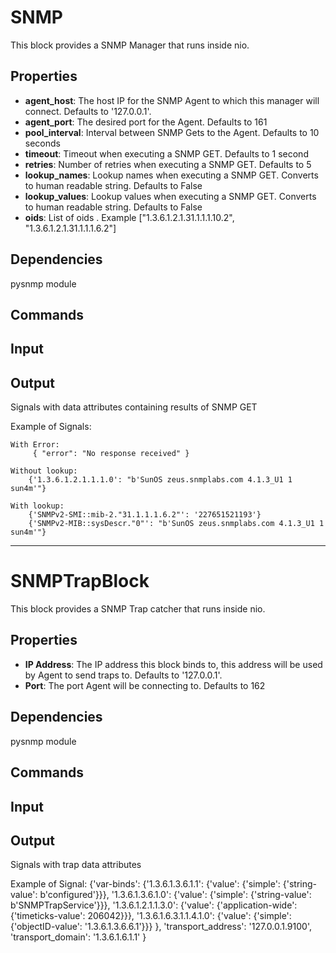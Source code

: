 SNMP
====

This block provides a SNMP Manager that runs inside nio. 


Properties
----------

-  **agent_host**: The host IP for the SNMP Agent to which this manager will connect. Defaults to '127.0.0.1'.
-  **agent_port**: The desired port for the Agent. Defaults to 161
-  **pool_interval**: Interval between SNMP Gets to the Agent. Defaults to 10 seconds 
-  **timeout**: Timeout when executing a SNMP GET. Defaults to 1 second 
-  **retries**: Number of retries when executing a SNMP GET. Defaults to 5 
-  **lookup_names**: Lookup names when executing a SNMP GET. Converts to human readable string. Defaults to False 
-  **lookup_values**: Lookup values when executing a SNMP GET. Converts to human readable string. Defaults to False 
-  **oids**: List of oids . Example ["1.3.6.1.2.1.31.1.1.1.10.2", "1.3.6.1.2.1.31.1.1.1.6.2"] 

Dependencies
------------

  pysnmp module

Commands
--------


Input
-----


Output
------

  Signals with data attributes containing results of SNMP GET
  
  Example of Signals:

    With Error:
         { "error": "No response received" }
    
    Without lookup:
        {'1.3.6.1.2.1.1.1.0': "b'SunOS zeus.snmplabs.com 4.1.3_U1 1 sun4m'"}
    
    With lookup:
        {'SNMPv2-SMI::mib-2."31.1.1.1.6.2"': '227651521193'}
        {'SNMPv2-MIB::sysDescr."0"': "b'SunOS zeus.snmplabs.com 4.1.3_U1 1 sun4m'"}

----------------

SNMPTrapBlock
====

This block provides a SNMP Trap catcher that runs inside nio.


Properties
----------

-  **IP Address**: The IP address this block binds to, this address will be used by Agent to send traps to. Defaults to '127.0.0.1'.
-  **Port**: The port Agent will be connecting to. Defaults to 162

Dependencies
------------

  pysnmp module

Commands
--------


Input
-----


Output
------

  Signals with trap data attributes

  Example of Signal:
  {'var-binds':
    {'1.3.6.1.3.6.1.1': {'value': {'simple': {'string-value': b'configured'}}},
     '1.3.6.1.3.6.1.0': {'value': {'simple': {'string-value': b'SNMPTrapService'}}},
     '1.3.6.1.2.1.1.3.0': {'value': {'application-wide': {'timeticks-value': 206042}}},
     '1.3.6.1.6.3.1.1.4.1.0': {'value': {'simple': {'objectID-value': '1.3.6.1.3.6.6.1'}}}
    },
   'transport_address': '127.0.0.1.9100',
   'transport_domain': '1.3.6.1.6.1.1'
  }
